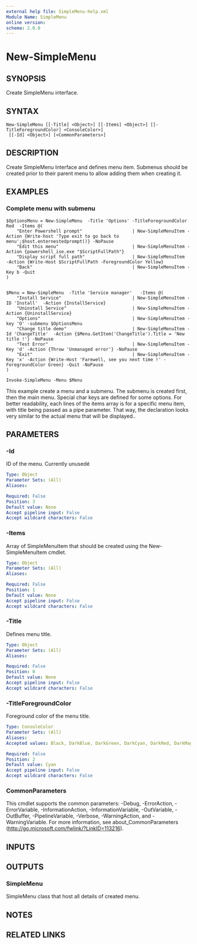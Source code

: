 ```yaml
---
external help file: SimpleMenu-help.xml
Module Name: SimpleMenu
online version:
schema: 2.0.0
---
```


# New-SimpleMenu

## SYNOPSIS
Create SimpleMenu interface.

## SYNTAX

```
New-SimpleMenu [[-Title] <Object>] [[-Items] <Object>] [[-TitleForegroundColor] <ConsoleColor>]
 [[-Id] <Object>] [<CommonParameters>]
```

## DESCRIPTION
Create SimpleMenu Interface and defines menu item.
Submenus should be created prior to their parent menu to allow adding them when creating it.

## EXAMPLES

### Complete menu with submenu

```
$OptionsMenu = New-SimpleMenu  -Title 'Options' -TitleForegroundColor Red  -Items @(
    "Enter Powershell prompt"                   | New-SimpleMenuItem -Action {Write-host 'Type exit to go back to menu';$host.enternestedprompt()} -NoPause
    "Edit this menu"                            | New-SimpleMenuItem -Action {powershell_ise.exe "$ScriptFullPath"}
    "Display script full path"                  | New-SimpleMenuItem  -Action {Write-Host $ScriptFullPath -ForegroundColor Yellow}
    "Back"                                      | New-SimpleMenuItem -Key b -Quit
)


$Menu = New-SimpleMenu  -Title 'Service manager'   -Items @(
    "Install Service"                           | New-SimpleMenuItem -ID 'Install'  -Action {InstallService} 
    "Uninstall Service"                         | New-SimpleMenuItem -Action {UninstallService}
    "Options"                                   | New-SimpleMenuItem -key 'O' -submenu $OptionsMenu
    "Change title demo"                         | New-SimpleMenuItem -Id 'ChangeTitle'  -Action {$Menu.GetItem('ChangeTitle').Title = 'New title !'} -NoPause
    "Test Error"                                | New-SimpleMenuItem -Key 'd' -Action {Throw 'Unmanaged error'} -NoPause
    "Exit"                                      | New-SimpleMenuItem -Key 'x' -Action {Write-Host 'Farewell, see you next time !' -ForegroundColor Green} -Quit -NoPause
)

Invoke-SimpleMenu -Menu $Menu 
```

This example create a menu and a submenu.
The submenu is created first, then the main menu.
Special char keys are defined for some options. 
For better readability, each lines of the items array is for a specific menu item, with title being passed as a pipe parameter.
That way, the declaration looks very similar to the actual menu that will be displayed..

## PARAMETERS

### -Id
ID of the menu.
Currently unusedé

```yaml
Type: Object
Parameter Sets: (All)
Aliases:

Required: False
Position: 3
Default value: None
Accept pipeline input: False
Accept wildcard characters: False
```

### -Items
Array of SimpleMenuItem that should be created using the New-SimpleMenuItem cmdlet.

```yaml
Type: Object
Parameter Sets: (All)
Aliases:

Required: False
Position: 1
Default value: None
Accept pipeline input: False
Accept wildcard characters: False
```

### -Title
Defines menu title.

```yaml
Type: Object
Parameter Sets: (All)
Aliases:

Required: False
Position: 0
Default value: None
Accept pipeline input: False
Accept wildcard characters: False
```

### -TitleForegroundColor
Foreground color of the menu title.

```yaml
Type: ConsoleColor
Parameter Sets: (All)
Aliases:
Accepted values: Black, DarkBlue, DarkGreen, DarkCyan, DarkRed, DarkMagenta, DarkYellow, Gray, DarkGray, Blue, Green, Cyan, Red, Magenta, Yellow, White

Required: False
Position: 2
Default value: Cyan
Accept pipeline input: False
Accept wildcard characters: False
```

### CommonParameters
This cmdlet supports the common parameters: -Debug, -ErrorAction, -ErrorVariable, -InformationAction, -InformationVariable, -OutVariable, -OutBuffer, -PipelineVariable, -Verbose, -WarningAction, and -WarningVariable. For more information, see about_CommonParameters (http://go.microsoft.com/fwlink/?LinkID=113216).

## INPUTS

## OUTPUTS

### SimpleMenu
SimpleMenu class that host all details of created menu.

## NOTES

## RELATED LINKS
